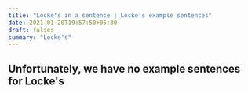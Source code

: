 ```yaml
---
title: "Locke's in a sentence | Locke's example sentences"
date: 2021-01-20T19:57:50+05:30
draft: falses
summary: "Locke's"
---
```

## Unfortunately, we have no example sentences for Locke's                 
